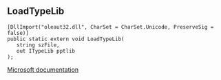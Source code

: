 ## LoadTypeLib

```
[DllImport("oleaut32.dll", CharSet = CharSet.Unicode, PreserveSig = false)]
public static extern void LoadTypeLib(
   string szFile,
   out ITypeLib pptlib
);
```

[Microsoft documentation](https://docs.microsoft.com/en-us/windows/win32/api/oleauto/nf-oleauto-loadtypelib)

